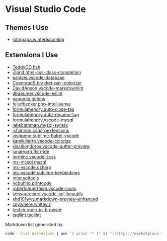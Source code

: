 # Visual Studio Code

## Themes I Use

* [johnpapa.winteriscoming](https://marketplace.visualstudio.com/items?itemName=johnpapa.winteriscoming)

## Extensions I Use

* [TeddyDD.fish](https://marketplace.visualstudio.com/items?itemName=TeddyDD.fish)
* [Zignd.html-css-class-completion](https://marketplace.visualstudio.com/items?itemName=Zignd.html-css-class-completion)
* [bajdzis.vscode-database](https://marketplace.visualstudio.com/items?itemName=bajdzis.vscode-database)
* [CoenraadS.bracket-pair-colorizer](https://marketplace.visualstudio.com/items?itemName=CoenraadS.bracket-pair-colorizer)
* [DavidAnson.vscode-markdownlint](https://marketplace.visualstudio.com/items?itemName=DavidAnson.vscode-markdownlint)
* [dbaeumer.vscode-eslint](https://marketplace.visualstudio.com/items?itemName=dbaeumer.vscode-eslint)
* [eamodio.gitlens](https://marketplace.visualstudio.com/items?itemName=eamodio.gitlens)
* [felixfbecker.php-intellisense](https://marketplace.visualstudio.com/items?itemName=felixfbecker.php-intellisense)
* [formulahendry.auto-close-tag](https://marketplace.visualstudio.com/items?itemName=formulahendry.auto-close-tag)
* [formulahendry.auto-rename-tag](https://marketplace.visualstudio.com/items?itemName=formulahendry.auto-rename-tag)
* [formulahendry.vscode-mysql](https://marketplace.visualstudio.com/items?itemName=formulahendry.vscode-mysql)
* [jakebathman.mysql-syntax](https://marketplace.visualstudio.com/items?itemName=jakebathman.mysql-syntax)
* [jchannon.csharpextensions](https://marketplace.visualstudio.com/items?itemName=jchannon.csharpextensions)
* [joshpeng.sublime-babel-vscode](https://marketplace.visualstudio.com/items?itemName=joshpeng.sublime-babel-vscode)
* [kamikillerto.vscode-colorize](https://marketplace.visualstudio.com/items?itemName=kamikillerto.vscode-colorize)
* [kisstkondoros.vscode-gutter-preview](https://marketplace.visualstudio.com/items?itemName=kisstkondoros.vscode-gutter-preview)
* [lunaryorn.fish-ide](https://marketplace.visualstudio.com/items?itemName=lunaryorn.fish-ide)
* [mrmlnc.vscode-scss](https://marketplace.visualstudio.com/items?itemName=mrmlnc.vscode-scss)
* [ms-mssql.mssql](https://marketplace.visualstudio.com/items?itemName=ms-mssql.mssql)
* [ms-vscode.csharp](https://marketplace.visualstudio.com/items?itemName=ms-vscode.csharp)
* [ms-vscode.sublime-keybindings](https://marketplace.visualstudio.com/items?itemName=ms-vscode.sublime-keybindings)
* [mtxr.sqltools](https://marketplace.visualstudio.com/items?itemName=mtxr.sqltools)
* [nobuhito.printcode](https://marketplace.visualstudio.com/items?itemName=nobuhito.printcode)
* [robertohuertasm.vscode-icons](https://marketplace.visualstudio.com/items?itemName=robertohuertasm.vscode-icons)
* [sensourceinc.vscode-sql-beautify](https://marketplace.visualstudio.com/items?itemName=sensourceinc.vscode-sql-beautify)
* [shd101wyy.markdown-preview-enhanced](https://marketplace.visualstudio.com/items?itemName=shd101wyy.markdown-preview-enhanced)
* [spywhere.whiteviz](https://marketplace.visualstudio.com/items?itemName=spywhere.whiteviz)
* [techer.open-in-browser](https://marketplace.visualstudio.com/items?itemName=techer.open-in-browser)
* [tsqllint.tsqllint](https://marketplace.visualstudio.com/items?itemName=tsqllint.tsqllint)

Markdown list generated by:
```bash
code --list-extensions | awk '{ print "* [" $1 "](https://marketplace.visualstudio.com/items\?itemName\=" $1 ")" }' | pbcopy
```